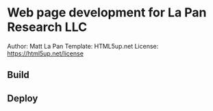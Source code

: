 # Web page development for La Pan Research LLC

Author: Matt La Pan
Template: HTML5up.net
License: https://html5up.net/license

## Build

## Deploy
